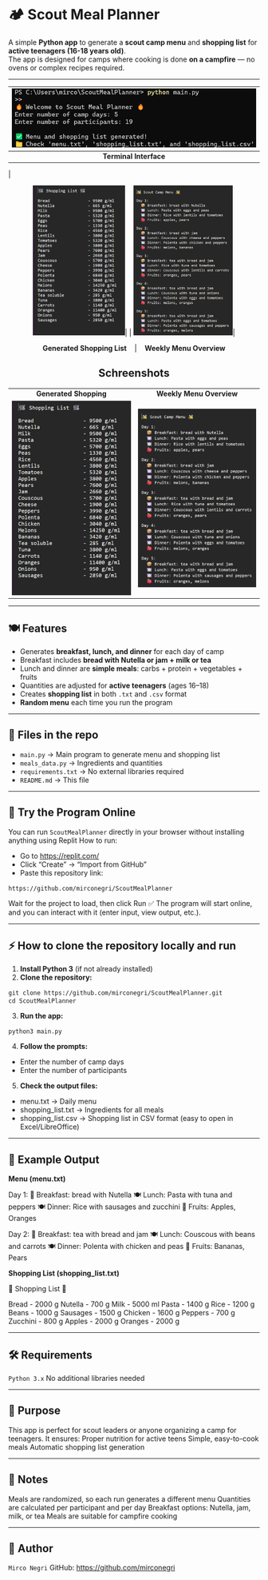 # 🏕️ Scout Meal Planner

A simple **Python app** to generate a **scout camp menu** and **shopping list** for **active teenagers (16-18 years old)**.  
The app is designed for camps where cooking is done **on a campfire** — no ovens or complex recipes required.

---

| ![Screenshot 1](https://raw.githubusercontent.com/mirconegri/ScoutMealPlanner/main/screenshot/terminal.png) |
|:--:|
| **Terminal Interface** |

| <p align="center">
  <img src="https://raw.githubusercontent.com/mirconegri/ScoutMealPlanner/main/screenshot/shopping_list.png" height="300px"/>| 
  | <img src="https://raw.githubusercontent.com/mirconegri/ScoutMealPlanner/main/screenshot/menu.png" height="300px"/>| 
</p>

<p align="center">
  <b>Generated Shopping List</b> &nbsp;&nbsp;&nbsp;|&nbsp;&nbsp;&nbsp; <b>Weekly Menu Overview</b>
</p>



<h2 align="center"> Schreenshots </h2>

<table align="center">
  <tr>
    <td align="center">
      <b>Generated Shopping </b><br>
    </td>
    <td align="center">
      <b>Weekly Menu Overview</b><br>
    </td>
  </tr>  
      <td align="center">
      <img src="screenshot/shopping_list.png" width="300">
      </td>
      <td align="center">
      <img src="screenshot/menu.png" width="300">
      </td>
</table>


---

## 🍽️ Features

- Generates **breakfast, lunch, and dinner** for each day of camp  
- Breakfast includes **bread with Nutella or jam + milk or tea**  
- Lunch and dinner are **simple meals**: carbs + protein + vegetables + fruits  
- Quantities are adjusted for **active teenagers** (ages 16–18)  
- Creates **shopping list** in both `.txt` and `.csv` format  
- **Random menu** each time you run the program

---

## 📂 Files in the repo

- `main.py` → Main program to generate menu and shopping list  
- `meals_data.py` → Ingredients and quantities  
- `requirements.txt` → No external libraries required  
- `README.md` → This file  

---

## 🚀 Try the Program Online

You can run `ScoutMealPlanner` directly in your browser without installing anything using Replit
How to run:
- Go to https://replit.com/
- Click “Create” → “Import from GitHub”
- Paste this repository link:
```
https://github.com/mirconegri/ScoutMealPlanner
```
Wait for the project to load, then click Run
✅ The program will start online, and you can interact with it (enter input, view output, etc.).

---

## ⚡ How to clone the repository locally and run

1. **Install Python 3** (if not already installed)
2. **Clone the repository:**
```
git clone https://github.com/mirconegri/ScoutMealPlanner.git
cd ScoutMealPlanner
```
3. **Run the app:**
```
python3 main.py
```
4. **Follow the prompts:**
- Enter the number of camp days
- Enter the number of participants

5. **Check the output files:**
- menu.txt → Daily menu
- shopping_list.txt → Ingredients for all meals
- shopping_list.csv → Shopping list in CSV format (easy to open in Excel/LibreOffice)

---

## 📝 Example Output

**Menu (menu.txt)**

Day 1:
  🍞 Breakfast: bread with Nutella
  🍽️ Lunch: Pasta with tuna and peppers
  🍽️ Dinner: Rice with sausages and zucchini
  🍎 Fruits: Apples, Oranges

Day 2:
  🍞 Breakfast: tea with bread and jam
  🍽️ Lunch: Couscous with beans and carrots
  🍽️ Dinner: Polenta with chicken and peas
  🍎 Fruits: Bananas, Pears

**Shopping List (shopping_list.txt)**

🛒 Shopping List 🛒

Bread                - 2000 g
Nutella              - 700 g
Milk                 - 5000 ml
Pasta                - 1400 g
Rice                 - 1200 g
Beans                - 1000 g
Sausages             - 1500 g
Chicken              - 1600 g
Peppers              - 700 g
Zucchini             - 800 g
Apples               - 2000 g
Oranges              - 2000 g

---

## 🛠️ Requirements

`Python 3.x`
No additional libraries needed

---

## 🎯 Purpose

This app is perfect for scout leaders or anyone organizing a camp for teenagers. It ensures:
Proper nutrition for active teens
Simple, easy-to-cook meals
Automatic shopping list generation

---

## 📌 Notes

Meals are randomized, so each run generates a different menu
Quantities are calculated per participant and per day
Breakfast options: Nutella, jam, milk, or tea
Meals are suitable for campfire cooking

---

## 👤 Author

`Mirco Negri`
GitHub: https://github.com/mirconegri
